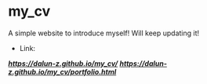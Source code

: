 # my_cv

A simple website to introduce myself! Will keep updating it!

- Link: 

***https://dalun-z.github.io/my_cv/***
***https://dalun-z.github.io/my_cv/portfolio.html***